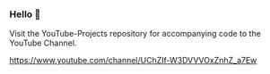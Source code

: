 ### Hello 👋

Visit the YouTube-Projects repository for accompanying code to the YouTube Channel.

https://www.youtube.com/channel/UChZIf-W3DVVVOxZnhZ_a7Ew

<!--
**Code-CAPS/Code-Caps** is a ✨ _special_ ✨ repository because its `README.md` (this file) appears on your GitHub profile.

Here are some ideas to get you started:

- 🔭 I’m currently working on ...
- 🌱 I’m currently learning ...
- 👯 I’m looking to collaborate on ...
- 🤔 I’m looking for help with ...
- 💬 Ask me about ...
- 📫 How to reach me: ...
- 😄 Pronouns: ...
- ⚡ Fun fact: ...
-->
